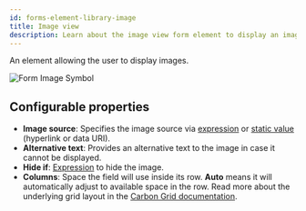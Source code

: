 ```yaml
---
id: forms-element-library-image
title: Image view
description: Learn about the image view form element to display an image.
---
```


An element allowing the user to display images.

![Form Image Symbol](/img/form-icons/form-image.svg)

## Configurable properties

- **Image source**: Specifies the image source via [expression](../../feel/language-guide/feel-expressions-introduction.md) or [static value](/docs/components/concepts/expressions.md) (hyperlink or data URI).
- **Alternative text**: Provides an alternative text to the image in case it cannot be displayed.
- **Hide if**: [Expression](../../feel/language-guide/feel-expressions-introduction.md) to hide the image.
- **Columns**: Space the field will use inside its row. **Auto** means it will automatically adjust to available space in the row. Read more about the underlying grid layout in the [Carbon Grid documentation](https://carbondesignsystem.com/guidelines/2x-grid/overview).
